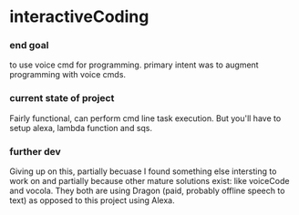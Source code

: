 # interactiveCoding

### end goal
to use voice cmd for programming. primary intent was to augment programming with voice cmds.

### current state of project
Fairly functional, can perform cmd line task execution. But you'll have to setup alexa, lambda function and sqs.

### further dev
Giving up on this, partially becuase I found something else intersting to work on 
and partially because other mature solutions exist: like voiceCode and vocola.
They both are using Dragon (paid, probably offline speech to text) as opposed to this project using Alexa.
